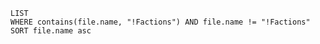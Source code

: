 
```dataview
LIST
WHERE contains(file.name, "!Factions") AND file.name != "!Factions"
SORT file.name asc
```
